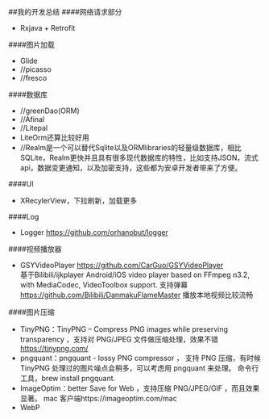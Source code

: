 ##我的开发总结
####网络请求部分
* Rxjava + Retrofit

####图片加载
* Glide
* //picasso
* //fresco

####数据库
* //greenDao(ORM)
* //Afinal
* //Litepal
* LiteOrm还算比较好用
* //Realm是一个可以替代Sqlite以及ORMlibraries的轻量级数据库，相比SQLite，Realm更快并且具有很多现代数据库的特性，比如支持JSON，流式api，数据变更通知，以及加密支持，这些都为安卓开发者带来了方便。

####UI
* XRecylerView，下拉刷新，加载更多

####Log
* Logger https://github.com/orhanobut/logger

####视频播放器
* GSYVideoPlayer https://github.com/CarGuo/GSYVideoPlayer   
基于Bilibili/ijkplayer
Android/iOS video player based on FFmpeg n3.2, with MediaCodec, VideoToolbox support.
支持弹幕 https://github.com/Bilibili/DanmakuFlameMaster
播放本地视频比较流畅

####图片压缩
* TinyPNG：TinyPNG – Compress PNG images while preserving transparency ，支持对 PNG/JPEG 文件做压缩处理，效果不错  https://tinypng.com/
* pngquant：pngquant - lossy PNG compressor ， 支持 PNG 压缩，有时候 TinyPNG 处理过的图片噪点会稍多，可以考虑用 pngquant 来处理。
命令行工具，brew install pngquant.
* ImageOptim：better Save for Web ，支持压缩 PNG/JPEG/GIF ，而且效果显著。
mac 客户端https://imageoptim.com/mac
* WebP


